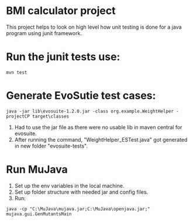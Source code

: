 # BMI calculator project

This project helps to look on high level how unit testing is done for a java program using junit framework.

# Run the junit tests use: 
```mvn test```

# Generate EvoSutie test cases:
```
java -jar lib\evosuite-1.2.0.jar -class org.example.WeightHelper -projectCP target\classes
```
1. Had to use the jar file as there were no usable lib in maven central for evosuite.
2. After running the command, "WeightHelper_ESTest.java" got generated in new folder "evosuite-tests".

# Run MuJava
1. Set up the env variables in the local machine.
2. Set up folder structure with needed jar and config files.
3. Run:
```
java -cp "C:\MuJava\mujava.jar;C:\MuJava\openjava.jar;" mujava.gui.GenMutantsMain
```

